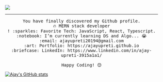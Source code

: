 <img src="https://user-images.githubusercontent.com/28973795/125937642-c1d31a2a-71ff-484b-a939-cd5cf89784e9.jpg"/>

<!-- <img src="https://user-images.githubusercontent.com/28973795/125936586-16e97b28-4b1d-4cac-ad10-37277210bf1e.png"/> -->

 <hr></hr>
<p align="center">
  <samp>
   You have finally discovered my Github profile. <br>
    🔥 MERN stack developer  <br>!
    :sparkles: Favorite Tech: JavaScript, React, Typescript. <br>
    :notebook: I’m currently learning DS and Algo... 😭  <br>
    :email:	ajayupreti20194@gmail.com <br>
    :art: Portfolio: https://ajayupreti.github.io <br>
    :briefcase: LinkedIn: https://www.linkedin.com/in/ajay-upreti-3915a1a1/ <br><br>
   Happy Coding! 😊
  </samp>
</p>

[![Ajay's GitHub stats](https://github-readme-stats.vercel.app/api?username=ajayupreti)](https://github.com/anuraghazra/github-readme-stats)

